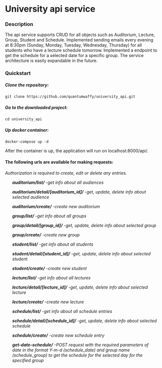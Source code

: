 # University api service
### Description
The api service supports CRUD for all objects such as Auditorium, Lecture, Group, Student and Schedule. Implemented 
sending emails every evening at 8:30pm (Sunday, Monday, Tuesday, Wednesday, Thursday) for all students who have a 
lecture schedule tomorrow. Implemented a endpoint to get the schedule for a selected date for a specific group. 
The service architecture is easily expandable in the future.

### Quickstart
##### Clone the repository:
```console
git clone https://github.com/quantumwaffy/university_api.git
```
##### Go to the downloaded project:
```console
cd university_api
```
##### Up docker container:
```console
docker-compose up -d
```
After the container is up, the application will run on localhost:8000/api/.
#### The following urls are available for making requests:
<i>Authorization is required to create, edit or delete any entries.<i>
<ul><b>auditorium/list/</b> -get info about all audiences</ul>
<ul><b>auditorium/detail/[auditorium_id]/</b> -get, update, delete info about selected audience</ul>
<ul><b>auditorium/create/</b> -create new auditorium</ul>
<ul><b>group/list/</b> -get info about all groups</ul>
<ul><b>group/detail/[group_id]/</b> -get, update, delete info about selected group</ul>
<ul><b>group/create/</b> -create new group</ul>
<ul><b>student/list/</b> -get info about all students</ul>
<ul><b>student/detail/[student_id]/</b> -get, update, delete info about selected student</ul>
<ul><b>student/create/</b> -create new student</ul>
<ul><b>lecture/list/</b> -get info about all lectures</ul>
<ul><b>lecture/detail/[lecture_id]/</b> -get, update, delete info about selected lecture</ul>
<ul><b>lecture/create/</b> -create new lecture</ul>
<ul><b>schedule/list/</b> -get info about all schedule entries</ul>
<ul><b>schedule/detail/[schedule_id]/</b> -get, update, delete info about selected schedule</ul>
<ul><b>schedule/create/</b> -create new schedule entry</ul>
<ul><b>get-date-schedule/</b> -POST request with the required parameters of date in the format Y-m-d (schedule_date) 
and group name (schedule_group) to get the schedule for the selected day for the specified group</ul>

